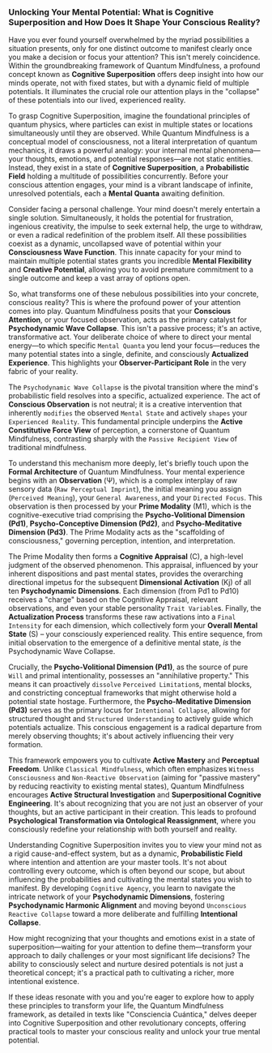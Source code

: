 ### Unlocking Your Mental Potential: What is Cognitive Superposition and How Does It Shape Your Conscious Reality?

Have you ever found yourself overwhelmed by the myriad possibilities a situation presents, only for one distinct outcome to manifest clearly once you make a decision or focus your attention? This isn't merely coincidence. Within the groundbreaking framework of Quantum Mindfulness, a profound concept known as **Cognitive Superposition** offers deep insight into how our minds operate, not with fixed states, but with a dynamic field of multiple potentials. It illuminates the crucial role our attention plays in the "collapse" of these potentials into our lived, experienced reality.

To grasp Cognitive Superposition, imagine the foundational principles of quantum physics, where particles can exist in multiple states or locations simultaneously until they are observed. While Quantum Mindfulness is a conceptual model of consciousness, not a literal interpretation of quantum mechanics, it draws a powerful analogy: your internal mental phenomena—your thoughts, emotions, and potential responses—are not static entities. Instead, they exist in a state of **Cognitive Superposition**, a **Probabilistic Field** holding a multitude of possibilities concurrently. Before your conscious attention engages, your mind is a vibrant landscape of infinite, unresolved potentials, each a **Mental Quanta** awaiting definition.

Consider facing a personal challenge. Your mind doesn't merely entertain a single solution. Simultaneously, it holds the potential for frustration, ingenious creativity, the impulse to seek external help, the urge to withdraw, or even a radical redefinition of the problem itself. All these possibilities coexist as a dynamic, uncollapsed wave of potential within your **Consciousness Wave Function**. This innate capacity for your mind to maintain multiple potential states grants you incredible **Mental Flexibility** and **Creative Potential**, allowing you to avoid premature commitment to a single outcome and keep a vast array of options open.

So, what transforms one of these nebulous possibilities into your concrete, conscious reality? This is where the profound power of your attention comes into play. Quantum Mindfulness posits that your **Conscious Attention**, or your focused observation, acts as the primary catalyst for **Psychodynamic Wave Collapse**. This isn't a passive process; it's an active, transformative act. Your deliberate choice of where to direct your mental energy—to which specific `Mental Quanta` you lend your focus—reduces the many potential states into a single, definite, and consciously **Actualized Experience**. This highlights your **Observer-Participant Role** in the very fabric of your reality.

The `Psychodynamic Wave Collapse` is the pivotal transition where the mind's probabilistic field resolves into a specific, actualized experience. The act of **Conscious Observation** is not neutral; it is a creative intervention that inherently `modifies` the observed `Mental State` and actively `shapes` your `Experienced Reality`. This fundamental principle underpins the **Active Constitutive Force View** of perception, a cornerstone of Quantum Mindfulness, contrasting sharply with the `Passive Recipient View` of traditional mindfulness.

To understand this mechanism more deeply, let's briefly touch upon the **Formal Architecture** of Quantum Mindfulness. Your mental experience begins with an **Observation** (Ψ), which is a complex interplay of raw sensory data (`Raw Perceptual Imprint`), the initial meaning you assign (`Perceived Meaning`), your `General Awareness`, and your `Directed Focus`. This observation is then processed by your **Prime Modality** (M1), which is the cognitive-executive triad comprising the **Psycho-Volitional Dimension (Pd1)**, **Psycho-Conceptive Dimension (Pd2)**, and **Psycho-Meditative Dimension (Pd3)**. The Prime Modality acts as the "scaffolding of consciousness," governing perception, intention, and interpretation.

The Prime Modality then forms a **Cognitive Appraisal** (C), a high-level judgment of the observed phenomenon. This appraisal, influenced by your inherent dispositions and past mental states, provides the overarching directional impetus for the subsequent **Dimensional Activation** (Kj) of all ten **Psychodynamic Dimensions**. Each dimension (from Pd1 to Pd10) receives a "charge" based on the Cognitive Appraisal, relevant observations, and even your stable personality `Trait Variable`s. Finally, the **Actualization Process** transforms these raw activations into a `Final Intensity` for each dimension, which collectively form your **Overall Mental State** (S) – your consciously experienced reality. This entire sequence, from initial observation to the emergence of a definitive mental state, *is* the Psychodynamic Wave Collapse.

Crucially, the **Psycho-Volitional Dimension (Pd1)**, as the source of pure `Will` and primal intentionality, possesses an "annihilative property." This means it can proactively `dissolve` `Perceived Limitation`s, mental blocks, and constricting conceptual frameworks that might otherwise hold a potential state hostage. Furthermore, the **Psycho-Meditative Dimension (Pd3)** serves as the primary locus for `Intentional Collapse`, allowing for structured thought and `Structured Understanding` to actively guide which potentials actualize. This conscious engagement is a radical departure from merely observing thoughts; it's about actively influencing their very formation.

This framework empowers you to cultivate **Active Mastery** and **Perceptual Freedom**. Unlike `Classical Mindfulness`, which often emphasizes `Witness Consciousness` and `Non-Reactive Observation` (aiming for "passive mastery" by reducing reactivity to existing mental states), Quantum Mindfulness encourages **Active Structural Investigation** and **Superpositional Cognitive Engineering**. It's about recognizing that you are not just an observer of your thoughts, but an active participant in their creation. This leads to profound **Psychological Transformation via Ontological Reassignment**, where you consciously redefine your relationship with both yourself and reality.

Understanding Cognitive Superposition invites you to view your mind not as a rigid cause-and-effect system, but as a dynamic, **Probabilistic Field** where intention and attention are your master tools. It's not about controlling every outcome, which is often beyond our scope, but about influencing the probabilities and cultivating the mental states you wish to manifest. By developing `Cognitive Agency`, you learn to navigate the intricate network of your **Psychodynamic Dimensions**, fostering **Psychodynamic Harmonic Alignment** and moving beyond `Unconscious Reactive Collapse` toward a more deliberate and fulfilling **Intentional Collapse**.

How might recognizing that your thoughts and emotions exist in a state of superposition—waiting for your attention to define them—transform your approach to daily challenges or your most significant life decisions? The ability to consciously select and nurture desired potentials is not just a theoretical concept; it's a practical path to cultivating a richer, more intentional existence.

If these ideas resonate with you and you're eager to explore how to apply these principles to transform your life, the Quantum Mindfulness framework, as detailed in texts like "Consciencia Cuántica," delves deeper into Cognitive Superposition and other revolutionary concepts, offering practical tools to master your conscious reality and unlock your true mental potential.
